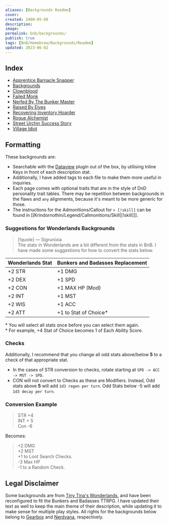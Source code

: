 ```yaml
---
aliases: [Backgrounds Readme]
cover: 
created: 2400-05-09
description: 
image: 
permalink: bnb/backgrounds/
publish: true  
tags: [BnB/Homebrew/Backgrounds/Readme]
updated: 2023-06-02
---
```


## Index

- [Apprentice Barnacle Snapper](Github/Bunkers%20and%20Badasses/Sourcebook/Creating%20a%20Vault%20Hunter/Backgrounds/Apprentice%20Barnacle%20Snapper.md)
- [Backgrounds](Github/Bunkers%20and%20Badasses/Sourcebook/Creating%20a%20Vault%20Hunter/Backgrounds/Backgrounds.md)
- [Clownblood](Github/Bunkers%20and%20Badasses/Sourcebook/Creating%20a%20Vault%20Hunter/Backgrounds/Clownblood.md)
- [Failed Monk](Github/Bunkers%20and%20Badasses/Sourcebook/Creating%20a%20Vault%20Hunter/Backgrounds/Failed%20Monk.md)
- [Nerfed By The Bunker Master](Github/Bunkers%20and%20Badasses/Sourcebook/Creating%20a%20Vault%20Hunter/Backgrounds/Nerfed%20By%20The%20Bunker%20Master.md)
- [Raised By Elves](Github/Bunkers%20and%20Badasses/Sourcebook/Creating%20a%20Vault%20Hunter/Backgrounds/Raised%20By%20Elves.md)
- [Recovering Inventory Hoarder](Github/Bunkers%20and%20Badasses/Sourcebook/Creating%20a%20Vault%20Hunter/Backgrounds/Recovering%20Inventory%20Hoarder.md)
- [Rogue Alchemist](Github/Bunkers%20and%20Badasses/Sourcebook/Creating%20a%20Vault%20Hunter/Backgrounds/Rogue%20Alchemist.md)
- [Street Urchin Success Story](Github/Bunkers%20and%20Badasses/Sourcebook/Creating%20a%20Vault%20Hunter/Backgrounds/Street%20Urchin%20Success%20Story.md)
- [Village Idiot](Github/Bunkers%20and%20Badasses/Sourcebook/Creating%20a%20Vault%20Hunter/Backgrounds/Village%20Idiot.md)

## Formatting

These backgrounds are:  
- Searchable with the [Dataview](https://github.com/blacksmithgu/obsidian-dataview) plugin out of the box, by utilising Inline Keys in front of each description stat.  
- Additionally, I have added tags to each file to make them more useful in inquiries.  
- Each page comes with optional traits that are in the style of DnD personality trait tables. There may be repetition between backgrounds in the flaws and `any` alignments, because it's meant to be more generic for those.  
- The instructions for the Admonitions/Callout for `> [!skill]` can be found in [[Krindornothin/Legend/Callmonitions/Skill|[!skill]]]. 
  

### Suggestions for Wonderlands Backgrounds

  
> [!quote] — Sigrunixia  
> The stats in Wonderlands are a bit different from the stats in BnB. I have made some suggestions for how to convert the stats below.  
  
| Wonderlands Stat | Bunkers and Badasses Replacement |  
|------------------|----------------------------------|  
| +2 STR | +1 DMG |  
| +2 DEX | +1 SPD |  
| +2 CON | +1 MAX HP (Mod) |  
| +2 INT | +1 MST |  
| +2 WIS | +1 ACC |  
| +2 ATT | +1 to Stat of Choice\* |  
\* You will select all stats once before you can select them again.  
\* For example, +4 Stat of Choice becomes 1 of Each Ability Score.  
  

### Checks

  
Additionally, I recommend that you change all odd stats above/below **5** to a check of that appropriate stat.  
- In the cases of STR conversion to checks, rotate starting at `SPD -> ACC -> MST -> SPD`.  
- CON will not convert to Checks as these are Modifiers. Instead, Odd stats above **5** will add `1d3 regen per turn`. Odd Stats below -5 will add `1d3 decay per turn`.  
  

### Conversion Example

> STR +4  
> INT + 5  
> Con -6  
  
Becomes:  
  
> +2 DMG  
> +2 MST  
> +1 to Loot Search Checks.  
> -3 Max HP  
> -1 to a Random Check.  
  

## Legal Disclaimer

Some backgrounds are from [Tiny Tina's Wonderlands](https://playwonderlands.2k.com), and have been reconfigured to fit the Bunkers and Badasses TTRPG. I have updated their text as well to keep the main theme of their description, while updating it to make sense for multiple play styles. All rights for the backgrounds below belong to [Gearbox](http://www.gearboxsoftware.com) and [Nerdvana](https://nerdvanagames.com), respectively.